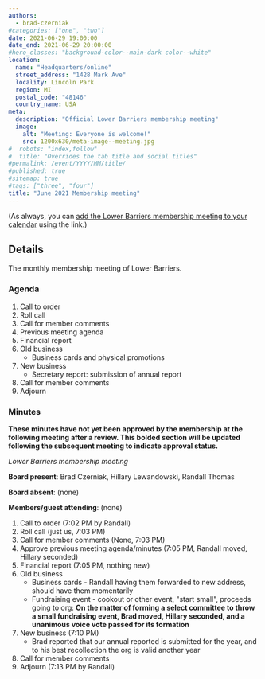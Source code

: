 ```yaml
---
authors:
  - brad-czerniak
#categories: ["one", "two"]
date: 2021-06-29 19:00:00
date_end: 2021-06-29 20:00:00
#hero_classes: "background-color--main-dark color--white"
location:
  name: "Headquarters/online"
  street_address: "1428 Mark Ave"
  locality: Lincoln Park
  region: MI
  postal_code: "48146"
  country_name: USA
meta:
  description: "Official Lower Barriers membership meeting"
  image:
    alt: "Meeting: Everyone is welcome!"
    src: 1200x630/meta-image--meeting.jpg
#  robots: "index,follow"
#  title: "Overrides the tab title and social titles"
#permalink: /event/YYYY/MM/title/
#published: true
#sitemap: true
#tags: ["three", "four"]
title: "June 2021 Membership meeting"
---
```


(As always, you can [add the Lower Barriers membership meeting to your calendar](http://bit.ly/lowerbarriers) using the link.)

## Details

The monthly membership meeting of Lower Barriers.

### Agenda

  1. Call to order
  2. Roll call
  3. Call for member comments
  4. Previous meeting agenda
  5. Financial report
  6. Old business
     * Business cards and physical promotions
  7. New business
     * Secretary report: submission of annual report
  9. Call for member comments
  10. Adjourn

### Minutes

**These minutes have not yet been approved by the membership at the following meeting after a review. This bolded section
will be updated following the subsequent meeting to indicate approval status.**

_Lower Barriers membership meeting_

**Board present**: Brad Czerniak, Hillary Lewandowski, Randall Thomas

**Board absent**: (none)

**Members/guest attending**: (none)

  1. Call to order (7:02 PM by Randall)
  2. Roll call (just us, 7:03 PM)
  3. Call for member comments (None, 7:03 PM)
  4. Approve previous meeting agenda/minutes (7:05 PM, Randall moved, Hillary seconded)
  5. Financial report (7:05 PM, nothing new)
  6. Old business
     * Business cards - Randall having them forwarded to new address, should have them momentarily
     * Fundraising event - cookout or other event, "start small", proceeds going to org: **On the matter of forming a select committee to throw a small fundraising event, Brad moved, Hillary seconded, and a unanimous voice vote passed for its formation**
  7. New business (7:10 PM)
     * Brad reported that our annual reported is submitted for the year, and to his best recollection the org is valid another year
  8. Call for member comments
  9. Adjourn (7:13 PM by Randall)
